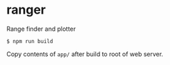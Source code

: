 # ranger
Range finder and plotter

```shell
$ npm run build
```

Copy contents of ```app/``` after build to root of web server.